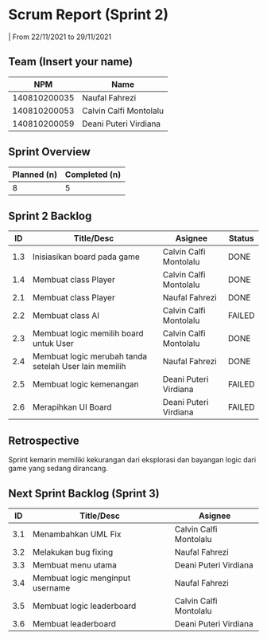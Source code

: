 # Scrum Report (Sprint 2)
| From 22/11/2021 to 29/11/2021

## Team (Insert your name)
| NPM           | Name        |
| ------------- |-------------|
| 140810200035  | Naufal Fahrezi            |
| 140810200053  | Calvin Calfi Montolalu    |
| 140810200059  | Deani Puteri Virdiana     |

## Sprint Overview
| Planned (n)   | Completed (n) |
| ------------- |-------------- |
| 8             | 5             |

## Sprint 2 Backlog

| ID  | Title/Desc | Asignee | Status |
| --- | ---------- | ------- | ------ |
| 1.3 | Inisiasikan board pada game | Calvin Calfi Montolalu | DONE |
| 1.4 | Membuat class Player | Calvin Calfi Montolalu | DONE |
| 2.1 | Membuat class Player | Naufal Fahrezi | DONE |
| 2.2 | Membuat class AI | Calvin Calfi Montolalu | FAILED | 
| 2.3 | Membuat logic memilih board untuk User | Calvin Calfi Montolalu | DONE |
| 2.4 | Membuat logic merubah tanda setelah User lain memilih | Naufal Fahrezi | DONE |
| 2.5 | Membuat logic kemenangan | Deani Puteri Virdiana | FAILED |
| 2.6 | Merapihkan UI Board | Deani Puteri Virdiana | FAILED |

## Retrospective 

Sprint kemarin memiliki kekurangan dari eksplorasi dan bayangan logic dari game yang sedang dirancang.

## Next Sprint Backlog (Sprint 3)
| ID  | Title/Desc | Asignee | 
| --- | ---------- | ------- | 
| 3.1 | Menambahkan UML Fix | Calvin Calfi Montolalu |
| 3.2 | Melakukan bug fixing | Naufal Fahrezi |
| 3.3 | Membuat menu utama | Deani Puteri Virdiana |
| 3.4 | Membuat logic menginput username | Naufal Fahrezi |
| 3.5 | Membuat logic leaderboard | Calvin Calfi Montolalu |
| 3.6 | Membuat leaderboard | Deani Puteri Virdiana |
